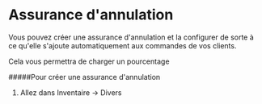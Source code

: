 # Assurance d'annulation

Vous pouvez créer une assurance d'annulation et la configurer de sorte à ce qu'elle s'ajoute automatiquement aux commandes de vos clients. 

Cela vous permettra de charger un pourcentage 

#####Pour créer une assurance d'annulation
1. Allez dans Inventaire → Divers
